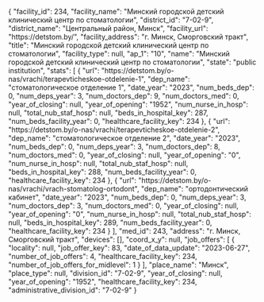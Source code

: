 {
    "facility_id": 234,
    "facility_name": "Минский городской детский клинический центр по стоматологии",
    "district_id": "7-02-9",
    "district_name": "Центральный район, Минск",
    "facility_url": "https:\/\/detstom.by\/",
    "facility_address": "г. Минск, Сморговский тракт",
    "title": "Минский городской детский клинический центр по стоматологии",
    "facility_type": null,
    "ap_1": "10",
    "name": "Минский городской детский клинический центр по стоматологии",
    "state": "public institution",
    "stats": [
        {
            "url": "https:\/\/detstom.by\/o-nas\/vrachi\/terapevticheskoe-otdelenie-1",
            "dep_name": "стоматологическое отделение 1",
            "date_year": "2023",
            "num_beds_dep": 0,
            "num_deps_year": 3,
            "num_doctors_dep": 9,
            "num_doctors_med": 0,
            "year_of_closing": null,
            "year_of_opening": "1952",
            "num_nurse_in_hosp": null,
            "total_nub_staf_hosp": null,
            "beds_in_hospital_key": 287,
            "num_beds_facility_year": 0,
            "healthcare_facility_key": 234
        },
        {
            "url": "https:\/\/detstom.by\/o-nas\/vrachi\/terapevticheskoe-otdelenie-2",
            "dep_name": "стоматологическое отделение 2",
            "date_year": "2023",
            "num_beds_dep": 0,
            "num_deps_year": 3,
            "num_doctors_dep": 8,
            "num_doctors_med": 0,
            "year_of_closing": null,
            "year_of_opening": "0",
            "num_nurse_in_hosp": null,
            "total_nub_staf_hosp": null,
            "beds_in_hospital_key": 288,
            "num_beds_facility_year": 0,
            "healthcare_facility_key": 234
        },
        {
            "url": "https:\/\/detstom.by\/o-nas\/vrachi\/vrach-stomatolog-ortodont",
            "dep_name": "ортодонтический кабинет",
            "date_year": "2023",
            "num_beds_dep": 0,
            "num_deps_year": 3,
            "num_doctors_dep": 3,
            "num_doctors_med": 0,
            "year_of_closing": null,
            "year_of_opening": "0",
            "num_nurse_in_hosp": null,
            "total_nub_staf_hosp": null,
            "beds_in_hospital_key": 289,
            "num_beds_facility_year": 0,
            "healthcare_facility_key": 234
        }
    ],
    "med_id": 243,
    "address": "г. Минск, Сморговский тракт",
    "devices": [],
    "coord_x_y": null,
    "job_offers": [
        {
            "locality": null,
            "job_offer_key": 83,
            "date_of_data_update": "2023-06-27",
            "number_of_job_offers": 4,
            "healthcare_facility_key": 234,
            "number_of_job_offers_for_midlevel": 1
        }
    ],
    "place_name": "Минск",
    "place_type": null,
    "division_id": "7-02-9",
    "year_of_closing": null,
    "year_of_opening": "1952",
    "healthcare_facility_key": 234,
    "administrative_division_id": "7-02-9"
}